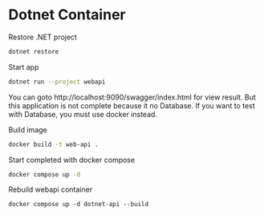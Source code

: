 # Dotnet Container

Restore .NET project
```sh
dotnet restore
```
Start app
```sh
dotnet run --project webapi
```
You can goto http://localhost:9090/swagger/index.html for view result. But this application is not complete because it no Database. If you want to test with Database, you must use docker instead.

Build image 
```sh
docker build -t web-api .
```

Start completed with docker compose
```sh
docker compose up -d
```

Rebuild webapi container
```
docker compose up -d dotnet-api --build
```
